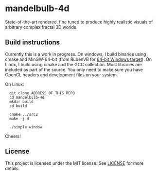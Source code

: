 # mandelbulb-4d
State-of-the-art rendered, fine tuned to produce highly realistic visuals of arbitrary complex fractal 3D worlds

## Build instructions

Currently this is a work in progress. On windows, I build binaries using cmake and
MinGW-64-bit (from RubenVB for
[64-bit Windows target](http://sourceforge.net/projects/mingw-w64/files/Toolchains)).
On Linux, I build using cmake and the GCC collection. Most libraries are included
as part of the source. You only need to make sure you have OpenCL headers and
development files on your system.

On Linux:

```
  git clone ADDRESS_OF_THIS_REPO
  cd mandelbulb-4d
  mkdir build
  cd build

  cmake ../src2
  make -j 4

  ./simple_window
```

Cheers!

## License

This project is licensed under the MIT license. See [LICENSE](LICENSE) for
more details.
